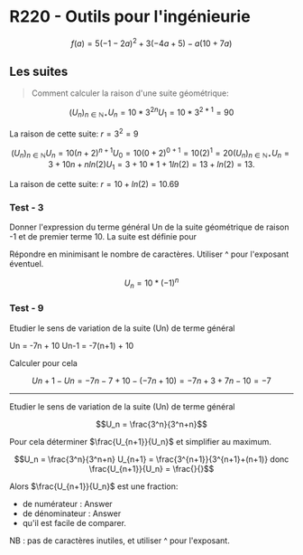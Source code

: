 # R220 - Outils pour l'ingénieurie

```math
f(a) = 5(-1-2a)^2 + 3(-4a + 5) - a(10 +7a)
```

## Les suites

> Comment calculer la raison d'une suite géométrique:

```math
(U_n)_{n \in \mathbb{N} \star}
U_n = 10 * 3^{2n}
U_1 = 10 * 3^{2*1} = 90
```

La raison de cette suite: $r = 3^2 = 9$

```math
(U_n)_{n \in \mathbb{N}}  
U_n = 10(n+2)^{n+1}  
U_0 = 10(0+2)^{0+1} = 10(2)^1 = 20  
(U_n)_{n \in \mathbb{N} \star}  
U_n = 3 +10n + nln(2)  
U_1 = 3 + 10*1 + 1ln(2) = 13 + ln(2) = 13.  
```

La raison de cette suite: $r = 10 + ln(2) = 10.69$

### Test - 3

Donner l'expression du terme général Un de la suite géométrique de raison -1 et de premier terme 10. La suite est définie pour

Répondre en minimisant le nombre de caractères. Utiliser ^ pour l'exposant éventuel.

<div style="text-align: center">

  $U_n = 10 * (-1)^n$

</div>

### Test - 9

Etudier le sens de variation de la suite (Un) de terme général

Un = -7n + 10
Un-1 = -7(n+1) + 10

Calculer pour cela

```math
Un+1 - Un = -7n -7 +10 - (-7n +10)
          = -7n +3 +7n -10
          = -7
```

---

Etudier le sens de variation de la suite (Un) de terme général

```math
U_n =  \frac{3^n}{3^n+n}
```

Pour cela déterminer $\frac{U_{n+1}}{U_n}$  et simplifier au maximum.

```math
U_n =  \frac{3^n}{3^n+n}
U_{n+1} = \frac{3^{n+1}}{3^{n+1}+(n+1)}

donc

\frac{U_{n+1}}{U_n} = \frac{}{}
```

Alors $\frac{U_{n+1}}{U_n}$  est une fraction:

- de numérateur : Answer
- de dénominateur : Answer
- qu'il est facile de comparer.

NB : pas de caractères inutiles, et utiliser ^ pour l'exposant.
